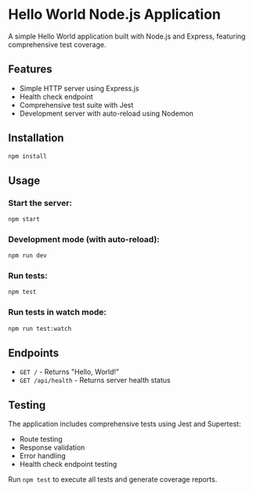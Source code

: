 # Hello World Node.js Application

A simple Hello World application built with Node.js and Express, featuring comprehensive test coverage.

## Features

- Simple HTTP server using Express.js
- Health check endpoint
- Comprehensive test suite with Jest
- Development server with auto-reload using Nodemon

## Installation

```bash
npm install
```

## Usage

### Start the server:
```bash
npm start
```

### Development mode (with auto-reload):
```bash
npm run dev
```

### Run tests:
```bash
npm test
```

### Run tests in watch mode:
```bash
npm run test:watch
```

## Endpoints

- `GET /` - Returns "Hello, World!"
- `GET /api/health` - Returns server health status

## Testing

The application includes comprehensive tests using Jest and Supertest:
- Route testing
- Response validation
- Error handling
- Health check endpoint testing

Run `npm test` to execute all tests and generate coverage reports.